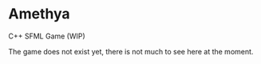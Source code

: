 # Amethya
C++ SFML Game (WIP)

The game does not exist yet, there is not much to see here at the moment. 
